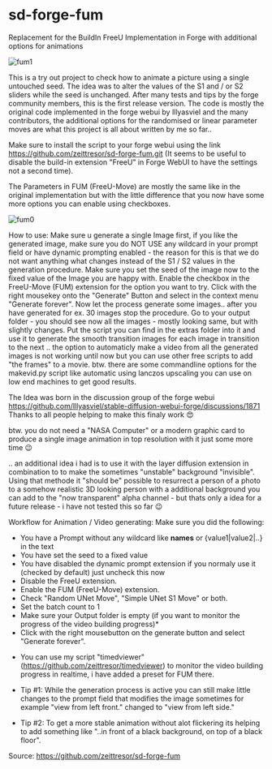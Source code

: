 # sd-forge-fum
Replacement for the BuildIn FreeU Implementation in Forge with additional options for animations

![fum1](https://github.com/user-attachments/assets/a9961ff0-55a2-405b-bc4e-5ea151bf5292)

This is a try out project to check how to animate a picture using a single untouched seed. 
The idea was to alter the values of the S1 and / or S2 sliders while the seed is unchanged.
After many tests and tips by the forge community members, this is the first release version.
The code is mostly the original code implemented in the forge webui by lllyasviel and the
many contributors, the additional options for the randomised or linear parameter moves are
what this project is all about written by me so far..

Make sure to install the script to your forge webui using the link https://github.com/zeittresor/sd-forge-fum.git
(It seems to be useful to disable the build-in extension "FreeU" in Forge WebUI to have the settings not a second time).

The Parameters in FUM (FreeU-Move) are mostly the same like in the original implementation but with the little
difference that you now have some more options you can enable using checkboxes.

![fum0](https://github.com/user-attachments/assets/646f1d48-f1b2-486c-b2e1-af356d535950)

How to use:
Make sure u generate a single Image first, if you like the generated image, make sure you do NOT USE any wildcard
in your prompt field or have dynamic prompting enabled - the reason for this is that we do not want anything what
changes instead of the S1 / S2 values in the generation procedure.
Make sure you set the seed of the image now to the fixed value of the Image you are happy with.
Enable the checkbox in the FreeU-Move (FUM) extension for the option you want to try.
Click with the right mousekey onto the "Generate" Button and select in the context menu "Generate forever".
Now let the process generate some images.. after you have generated for ex. 30 images stop the procedure.
Go to your output folder - you should see now all the images - mostly looking same, but with slightly changes.
Put the script you can find in the extras folder into it and use it to generate the smooth transition images
for each image in transition to the next .. the option to automaticly make a video from all the generated images
is not working until now but you can use other free scripts to add "the frames" to a movie. btw. there are
some commandline options for the makevid.py script like automatic using lanczos upscaling you can use on low end
machines to get good results.

The Idea was born in the discussion group of the forge webui https://github.com/lllyasviel/stable-diffusion-webui-forge/discussions/1871
Thanks to all people helping to make this finaly work 😍

btw. you do not need a "NASA Computer" or a modern graphic card to produce a single image animation in top resolution with it just some more time 😉

.. an additional idea i had is to use it with the layer diffusion extension in combination to to make the sometimes "unstable" background "invisible". Using
that methode it "should be" possible to resurrect a person of a photo to a somehow realistic 3D looking person with a additional background you can add to the
"now transparent" alpha channel - but thats only a idea for a future release - i have not tested this so far 😉

Workflow for Animation / Video generating:
Make sure you did the following:

- You have a Prompt without any wildcard like __names__ or {value1|value2|..} in the text
- You have set the seed to a fixed value
- You have disabled the dynamic prompt extension if you normaly use it (checked by default) just uncheck this now
- Disable the FreeU extension.
- Enable the FUM (FreeU-Move) extension.
- Check "Random UNet Move", "Simple UNet S1 Move" or both.
- Set the batch count to 1
- Make sure your Output folder is empty (if you want to monitor the progress of the video building progress)*
- Click with the right mousebutton on the generate button and select "Generate forever".

* You can use my script "timedviewer" (https://github.com/zeittresor/timedviewer) to monitor the video building progress in realtime, i have added a preset for FUM there.

* Tip #1: While the generation process is active you can still make little changes to the prompt field that modifies the image sometimes for example "view from left front." changed to "view from left side."
* Tip #2: To get a more stable animation without alot flickering its helping to add something like "..in front of a black background, on top of a black floor".
  
  
Source: https://github.com/zeittresor/sd-forge-fum
